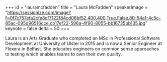 ﻿+++
id = "lauramcfadden"
title = "Laura McFadden"
speakerimage = "https://sessionize.com/image?f=0f7c757efa2cfe8cf7122f84cd06bf52,400,400,True,False,80-54a1-4c5c-85ac-095d96516cce.cb17ef22-596a-4f90-8055-bb16735bb135.jpg"
keynote = false
delta = 50
+++

Laura is an Arts Graduate who completed an MSc in Professional Software Development at University of Ulster in 2015 and is now a Senior Engineer at Flexera in Belfast. She educates engineers on common sense approaches to testing which enables teams to own their own quality.